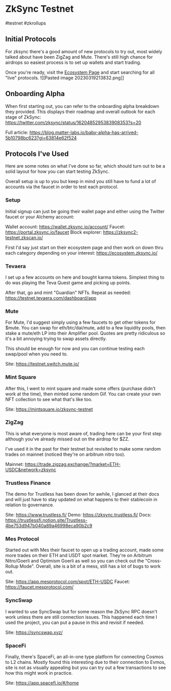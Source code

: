 # ZkSync Testnet
#testnet #zkrollups 

## Initial Protocols

For zksync there's a good amount of new protocols to try out, most widely talked about have been ZigZag and Mute. There's still high chance for airdrops so easiest process is to set up wallets and start trading.

Once you're ready, visit the [Ecosystem Page](https://ecosystem.zksync.io/) and start searching for all "live" protocols.
![[Pasted image 20230319213832.png]]

## Onboarding Alpha

When first starting out, you can refer to the onboarding alpha breakdown they provided. This displays their roadmap and overall outlook for each stage of ZkSync:
https://twitter.com/zksync/status/1620485295383908353?s=20 

Full article: 
https://blog.matter-labs.io/baby-alpha-has-arrived-5b10798bc623?gi=63814e62f524

## Protocols I've Used

Here are some notes on what I've done so far, which should turn out to be a solid layout for how you can start testing ZkSync.

Overall setup is up to you but keep in mind you still have to fund a lot of accounts via the faucet in order to test each protocol.

### Setup

Initial signup can just be going their wallet page and either using the Twitter faucet or your Alchemy account:

Wallet account:
https://wallet.zksync.io/account/
Faucet:
https://portal.zksync.io/faucet
Block explorer:
https://zksync2-testnet.zkscan.io/

First I'd say just start on their ecosystem page and then work on down thru each category depending on your interest:
https://ecosystem.zksync.io/

### Tevaera

I set up a few accounts on here and bought karma tokens. Simplest thing to do was playing the Teva Quest game and picking up points. 

After that, go and mint "Guardian" NFTs. Repeat as needed:
https://testnet.tevaera.com/dashboard/app

### Mute

For Mute, I'd suggest simply using a few faucets to get other tokens for $mute. You can swap for eth/btc/dai/mute, add to a few liquidity pools, then stake a mute/eth LP into their Amplifier pool. Quotes are pretty ridiculous so it's a bit annoying trying to swap assets directly.

This should be enough for now and you can continue testing each swap/pool when you need to.

Site:
https://testnet.switch.mute.io/

### Mint Square

After this, I went to mint square and made some offers (purchase didn't work at the time), then minted some random Gif.  You can create your own NFT collection to see what that's like too.

Site:
https://mintsquare.io/zksync-testnet

### ZigZag

This is what everyone is most aware of, trading here can be your first step although you've already missed out on the airdrop for $ZZ.

I've used it in the past for their testnet but revisited to make some random trades on mainnet (noticed they're on arbitrum nitro too).

Mainnet:
https://trade.zigzag.exchange/?market=ETH-USDC&network=zksync

### Trustless Finance

The demo for Trustless has been down for awhile, I glanced at their docs and will just have to stay updated on what happens to their stablecoin in relation to governance.

Site:
https://www.trustless.fi/
Demo:
https://zksync.trustless.fi/
Docs:
https://trustlessfi.notion.site/Trustless-4be753d947b040a89a46998eca90b2c9

### Mes Protocol

Started out with Mes their faucet to open up a trading account, made some more trades on their ETH and USDT spot market. They're on Arbitrum Nitro/Goerli and Optimism Goerli as well so you can check out the "Cross-Rollup Mode". Overall, site is a bit of a mess, still has a lot of bugs to work out.

Site:
https://app.mesprotocol.com/spot/ETH-USDC
Faucet:
https://faucet.mesprotocol.com/

### SyncSwap

I wanted to use SyncSwap but for some reason the ZkSync RPC doesn't work unless there are still connection issues. This happened each time I used the project, you can put a pause in this and revisit if needed.

Site:
https://syncswap.xyz/

### SpaceFi

Finally, there's SpaceFi, an all-in-one type platform for connecting Cosmos to L2 chains. Mostly found this interesting due to their connection to Evmos, site is not as visually appealing but you can try out a few transactions to see how this might work in practice.

Site:
https://app.spacefi.io/#/home
